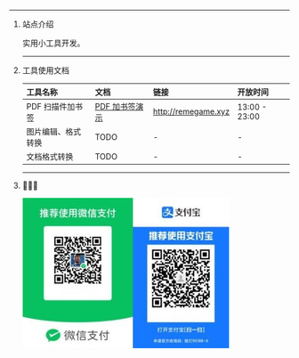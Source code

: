 ---

1.  站点介绍

    实用小工具开发。
    
    ---

2.  工具使用文档

    | 工具名称   | 文档                               | 链接                  | 开放时间      |
    |---------- |---------------------------------- |--------------------- |------------- |
    | PDF 扫描件加书签 | [PDF 加书签演示](pdf_content_how_to.md) | <http://remegame.xyz> | 13:00 - 23:00 |
    | 图片编辑、格式转换 | TODO                               | -                     | -             |
    | 文档格式转换 | TODO                               | -                     | -             |
    
    ---

3.  🕺🤓🐢

    ![img](./images/fkm.jpg)
